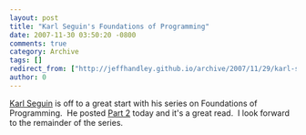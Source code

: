 ```yaml
---
layout: post
title: "Karl Seguin's Foundations of Programming"
date: 2007-11-30 03:50:20 -0800
comments: true
category: Archive
tags: []
redirect_from: ["http://jeffhandley.github.io/archive/2007/11/29/karl-seguins-foundations-of-programming.aspx"]
author: 0
---
```

<!-- more -->
<p><a href="http://codebetter.com/blogs/karlseguin/default.aspx" target="_blank">Karl Seguin</a> is off to a great start with his series on Foundations of Programming.  He posted <a href="http://codebetter.com/blogs/karlseguin/archive/2007/11/29/foundations-of-programming-pt-2-domain-domain-domain.aspx" target="_blank">Part 2</a> today and it's a great read.  I look forward to the remainder of the series.</p>

